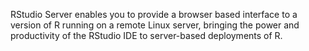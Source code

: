 RStudio Server enables you to provide a browser based interface to a version of
R running on a remote Linux server, bringing the power and productivity of
the RStudio IDE to server-based deployments of R.
